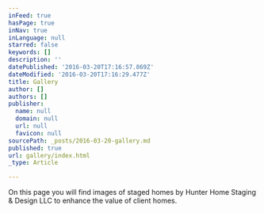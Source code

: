 ```yaml
---
inFeed: true
hasPage: true
inNav: true
inLanguage: null
starred: false
keywords: []
description: ''
datePublished: '2016-03-20T17:16:57.869Z'
dateModified: '2016-03-20T17:16:29.477Z'
title: Gallery
author: []
authors: []
publisher:
  name: null
  domain: null
  url: null
  favicon: null
sourcePath: _posts/2016-03-20-gallery.md
published: true
url: gallery/index.html
_type: Article

---
```

On this page you will find images of staged homes by Hunter Home Staging & Design LLC to enhance the value of client homes.